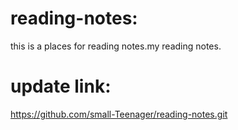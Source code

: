 # reading-notes:
this is a places for reading notes.my reading notes.

# update link:
https://github.com/small-Teenager/reading-notes.git

